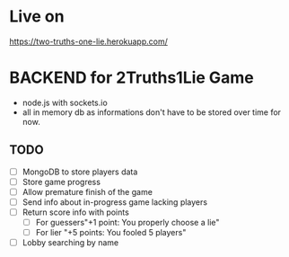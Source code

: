 # Live on

https://two-truths-one-lie.herokuapp.com/

# BACKEND for 2Truths1Lie Game

- node.js with sockets.io
- all in memory db as informations don't have to be stored over time for now.

## TODO

- [ ] MongoDB to store players data
- [ ] Store game progress
- [ ] Allow premature finish of the game
- [ ] Send info about in-progress game lacking players
- [ ] Return score info with points
  - [ ] For guessers"+1 point: You properly choose a lie"
  - [ ] For lier "+5 points: You fooled 5 players"
- [ ] Lobby searching by name 
